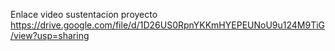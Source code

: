 Enlace video sustentacion proyecto
https://drive.google.com/file/d/1D26US0RpnYKKmHYEPEUNoU9u124M9TiG/view?usp=sharing
